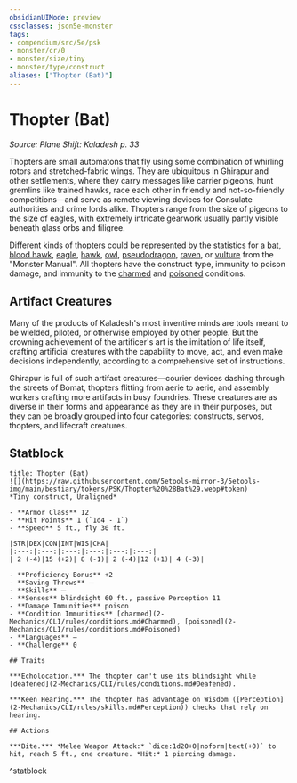 ```yaml
---
obsidianUIMode: preview
cssclasses: json5e-monster
tags:
- compendium/src/5e/psk
- monster/cr/0
- monster/size/tiny
- monster/type/construct
aliases: ["Thopter (Bat)"]
---
```

# Thopter (Bat)
*Source: Plane Shift: Kaladesh p. 33*  

Thopters are small automatons that fly using some combination of whirling rotors and stretched-fabric wings. They are ubiquitous in Ghirapur and other settlements, where they carry messages like carrier pigeons, hunt gremlins like trained hawks, race each other in friendly and not-so-friendly competitions—and serve as remote viewing devices for Consulate authorities and crime lords alike. Thopters range from the size of pigeons to the size of eagles, with extremely intricate gearwork usually partly visible beneath glass orbs and filigree.

Different kinds of thopters could be represented by the statistics for a [bat](2-Mechanics/CLI/bestiary/beast/bat.md), [blood hawk](2-Mechanics/CLI/bestiary/beast/blood-hawk.md), [eagle](2-Mechanics/CLI/bestiary/beast/eagle.md), [hawk](2-Mechanics/CLI/bestiary/beast/hawk.md), [owl](2-Mechanics/CLI/bestiary/beast/owl.md), [pseudodragon](2-Mechanics/CLI/bestiary/dragon/pseudodragon.md), [raven](2-Mechanics/CLI/bestiary/beast/raven.md), or [vulture](2-Mechanics/CLI/bestiary/beast/vulture.md) from the "Monster Manual". All thopters have the construct type, immunity to poison damage, and immunity to the [charmed](2-Mechanics/CLI/rules/conditions.md#Charmed) and [poisoned](2-Mechanics/CLI/rules/conditions.md#Poisoned) conditions.

## Artifact Creatures

Many of the products of Kaladesh's most inventive minds are tools meant to be wielded, piloted, or otherwise employed by other people. But the crowning achievement of the artificer's art is the imitation of life itself, crafting artificial creatures with the capability to move, act, and even make decisions independently, according to a comprehensive set of instructions.

Ghirapur is full of such artifact creatures—courier devices dashing through the streets of Bomat, thopters flitting from aerie to aerie, and assembly workers crafting more artifacts in busy foundries. These creatures are as diverse in their forms and appearance as they are in their purposes, but they can be broadly grouped into four categories: constructs, servos, thopters, and lifecraft creatures.

## Statblock

```ad-statblock
title: Thopter (Bat)
![](https://raw.githubusercontent.com/5etools-mirror-3/5etools-img/main/bestiary/tokens/PSK/Thopter%20%28Bat%29.webp#token)
*Tiny construct, Unaligned*

- **Armor Class** 12
- **Hit Points** 1 (`1d4 - 1`)
- **Speed** 5 ft., fly 30 ft.

|STR|DEX|CON|INT|WIS|CHA|
|:---:|:---:|:---:|:---:|:---:|:---:|
| 2 (-4)|15 (+2)| 8 (-1)| 2 (-4)|12 (+1)| 4 (-3)|

- **Proficiency Bonus** +2
- **Saving Throws** ⏤
- **Skills** ⏤
- **Senses** blindsight 60 ft., passive Perception 11
- **Damage Immunities** poison
- **Condition Immunities** [charmed](2-Mechanics/CLI/rules/conditions.md#Charmed), [poisoned](2-Mechanics/CLI/rules/conditions.md#Poisoned)
- **Languages** —
- **Challenge** 0

## Traits

***Echolocation.*** The thopter can't use its blindsight while [deafened](2-Mechanics/CLI/rules/conditions.md#Deafened).

***Keen Hearing.*** The thopter has advantage on Wisdom ([Perception](2-Mechanics/CLI/rules/skills.md#Perception)) checks that rely on hearing.

## Actions

***Bite.*** *Melee Weapon Attack:* `dice:1d20+0|noform|text(+0)` to hit, reach 5 ft., one creature. *Hit:* 1 piercing damage.
```
^statblock